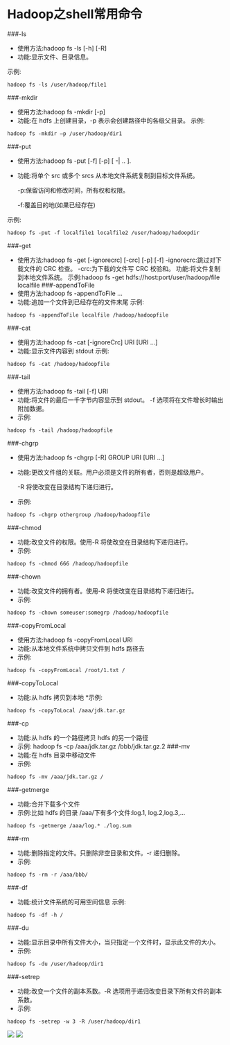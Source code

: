 # Hadoop之shell常用命令

###-ls
* 使用方法:hadoop fs -ls [-h] [-R] <args> 
* 功能:显示文件、目录信息。示例:
	
	hadoop fs -ls /user/hadoop/file1###-mkdir* 使用方法:hadoop fs -mkdir [-p] <paths>* 功能:在 hdfs 上创建目录，-p 表示会创建路径中的各级父目录。 示例:

```
hadoop fs -mkdir –p /user/hadoop/dir1
```
	###-put* 使用方法:hadoop fs -put [-f] [-p] [ -|<localsrc1> .. ]. <dst> 
* 功能:将单个 src 或多个 srcs 从本地文件系统复制到目标文件系统。	-p:保留访问和修改时间，所有权和权限。	-f:覆盖目的地(如果已经存在)示例:

```
hadoop fs -put -f localfile1 localfile2 /user/hadoop/hadoopdir```
###-get* 使用方法:hadoop fs -get [-ignorecrc] [-crc] [-p] [-f] <src> <localdst> -ignorecrc:跳过对下载文件的 CRC 检查。-crc:为下载的文件写 CRC 校验和。功能:将文件复制到本地文件系统。示例:hadoop fs -get hdfs://host:port/user/hadoop/file localfile###-appendToFile* 使用方法:hadoop fs -appendToFile <localsrc> ... <dst> 
* 功能:追加一个文件到已经存在的文件末尾示例:

```
hadoop fs -appendToFile localfile /hadoop/hadoopfile

```
###-cat
* 使用方法:hadoop fs -cat [-ignoreCrc] URI [URI ...] 
* 功能:显示文件内容到 stdout示例:

```
hadoop fs -cat /hadoop/hadoopfile```
###-tail
* 使用方法:hadoop fs -tail [-f] URI 
* 功能:将文件的最后一千字节内容显示到 stdout。 -f 选项将在文件增长时输出附加数据。 
* 示例:

```
hadoop fs -tail /hadoop/hadoopfile```
###-chgrp
* 使用方法:hadoop fs -chgrp [-R] GROUP URI [URI ...] 
* 功能:更改文件组的关联。用户必须是文件的所有者，否则是超级用户。	
	-R 将使改变在目录结构下递归进行。* 示例:

```
hadoop fs -chgrp othergroup /hadoop/hadoopfile```

###-chmod* 功能:改变文件的权限。使用-R 将使改变在目录结构下递归进行。 
* 示例:

```
hadoop fs -chmod 666 /hadoop/hadoopfile```
###-chown* 功能:改变文件的拥有者。使用-R 将使改变在目录结构下递归进行。 
* 示例:

```
hadoop fs -chown someuser:somegrp /hadoop/hadoopfile
```
###-copyFromLocal
* 使用方法:hadoop fs -copyFromLocal <localsrc> URI 
* 功能:从本地文件系统中拷贝文件到 hdfs 路径去 
* 示例:

```
hadoop fs -copyFromLocal /root/1.txt /```###-copyToLocal* 功能:从 hdfs 拷贝到本地*示例:

```
hadoop fs -copyToLocal /aaa/jdk.tar.gz

```

###-cp* 功能:从 hdfs 的一个路径拷贝 hdfs 的另一个路径* 示例: hadoop fs -cp /aaa/jdk.tar.gz /bbb/jdk.tar.gz.2###-mv* 功能:在 hdfs 目录中移动文件* 示例:

```
hadoop fs -mv /aaa/jdk.tar.gz /```
###-getmerge* 功能:合并下载多个文件* 示例:比如 hdfs 的目录 /aaa/下有多个文件:log.1, log.2,log.3,... 

```
hadoop fs -getmerge /aaa/log.* ./log.sum```###-rm* 功能:删除指定的文件。只删除非空目录和文件。-r 递归删除。 
* 示例:

```
hadoop fs -rm -r /aaa/bbb/```
###-df* 功能:统计文件系统的可用空间信息 示例:

```
hadoop fs -df -h /```
###-du* 功能:显示目录中所有文件大小，当只指定一个文件时，显示此文件的大小。 
* 示例:

```
hadoop fs -du /user/hadoop/dir1```
###-setrep* 功能:改变一个文件的副本系数。-R 选项用于递归改变目录下所有文件的副本 系数。* 示例:

```
hadoop fs -setrep -w 3 -R /user/hadoop/dir1
```

![](http://p2ehgqigv.bkt.clouddn.com/18-3-14/64372132.jpg)
![](http://p2ehgqigv.bkt.clouddn.com/18-3-14/86963045.jpg)

<!--
create time: 2018-03-14 11:04:09
Author: Alfred

This file is created by Marboo<http://marboo.io> template file $MARBOO_HOME/.media/starts/default.md
本文件由 Marboo<http://marboo.io> 模板文件 $MARBOO_HOME/.media/starts/default.md 创建
-->

